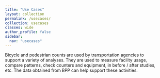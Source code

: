 ```yaml
---
title: "Use Cases"
layout: collection
permalink: /usecases/
collection: usecases
classes: wide
author_profile: false
sidebar:
  nav: "usecases"
---
```

Bicycle and pedestrian counts are used by transportation agencies to support a variety of analyses. They are used to measure facility usage, compare patterns, check counters and equipment, in before / after studies, etc. The data obtained from BPP can help support these activities. 

